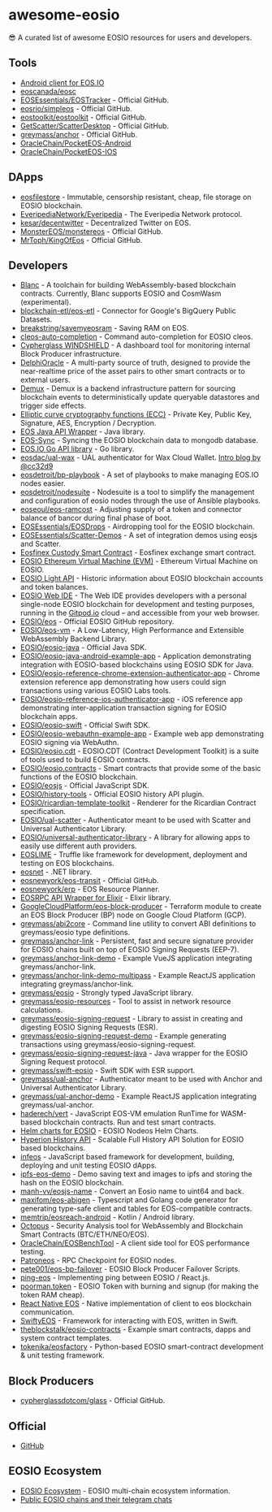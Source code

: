 # awesome-eosio

:sunglasses: A curated list of awesome EOSIO resources for users and developers.

## Tools

- [Android client for EOS.IO](https://github.com/playerone-id/EosCommander)
- [eoscanada/eosc](https://github.com/eoscanada/eosc)
- [EOSEssentials/EOSTracker](https://github.com/EOSEssentials/EOSTracker) - Official GitHub.
- [eosrio/simpleos](https://github.com/eosrio/simpleos) - Official GitHub.
- [eostoolkit/eostoolkit](https://github.com/eostoolkit/eostoolkit) - Official GitHub.
- [GetScatter/ScatterDesktop](https://github.com/GetScatter/ScatterDesktop) - Official GitHub.
- [greymass/anchor](https://github.com/greymass/anchor) - Official GitHub.
- [OracleChain/PocketEOS-Android](https://github.com/OracleChain/PocketEOS-Android)
- [OracleChain/PocketEOS-IOS](https://github.com/OracleChain/PocketEOS-IOS)

## DApps

- [eosfilestore](https://github.com/grigio/eosfilestore) - Immutable, censorship resistant, cheap, file storage on EOSIO blockchain.
- [EveripediaNetwork/Everipedia](https://github.com/EveripediaNetwork/Everipedia) - The Everipedia Network protocol.
- [kesar/decentwitter](https://github.com/kesar/decentwitter) - Decentralized Twitter on EOS.
- [MonsterEOS/monstereos](https://github.com/MonsterEOS/monstereos) - Official GitHub.
- [MrToph/KingOfEos](https://github.com/MrToph/KingOfEos) - Official GitHub.

## Developers

- [Blanc](https://github.com/haderech/blanc) - A toolchain for building WebAssembly-based blockchain contracts. Currently, Blanc supports EOSIO and CosmWasm (experimental).
- [blockchain-etl/eos-etl](https://github.com/blockchain-etl/eos-etl) - Connector for Google's BigQuery Public Datasets.
- [breakstring/savemyeosram](https://github.com/breakstring/savemyeosram) - Saving RAM on EOS.
- [cleos-auto-completion](https://github.com/hexlant/cleos-auto-completion) - Command auto-completion for EOSIO cleos.
- [Cypherglass WINDSHIELD](https://github.com/cypherglassdotcom/windshield) - A dashboard tool for monitoring internal Block Producer infrastructure.
- [DelphiOracle](https://github.com/eostitan/delphioracle) - A multi-party source of truth, designed to provide the near-realtime price of the asset pairs to other smart contracts or to external users.
- [Demux](https://github.com/EOSIO/demux-js) - Demux is a backend infrastructure pattern for sourcing blockchain events to deterministically update queryable datastores and trigger side effects.
- [Elliptic curve cryptography functions (ECC)](https://github.com/EOSIO/eosjs-ecc) - Private Key, Public Key, Signature, AES, Encryption / Decryption.
- [EOS Java API Wrapper](https://github.com/EOSEssentials/eos-java-rpc-wrapper) - Java library.
- [EOS-Sync](https://github.com/EOSpace/eos-sync) - Syncing the EOSIO blockchain data to mongodb database.
- [EOS.IO Go API library](https://github.com/eoscanada/eos-go) - Go library.
- [eosdac/ual-wax](https://github.com/eosdac/ual-wax) - UAL authenticator for Wax Cloud Wallet. [Intro blog by @cc32d9](https://cc32d9.medium.com/history-and-notifications-in-eosio-blockchain-8255194af93)
- [eosdetroit/bp-playbook](https://github.com/eosdetroit/bp-playbook) - A set of playbooks to make managing EOS.IO nodes easier.
- [eosdetroit/nodesuite](https://github.com/eosdetroit/nodesuite) - Nodesuite is a tool to simplify the management and configuration of eosio nodes through the use of Ansible playbooks.
- [eoseoul/eos-ramcost](https://github.com/eoseoul/eos-ramcost) - Adjusting supply of a token and connector balance of bancor during final phase of boot.
- [EOSEssentials/EOSDrops](https://github.com/EOSEssentials/EOSDrops) - Airdropping tool for the EOSIO blockchain.
- [EOSEssentials/Scatter-Demos](https://github.com/EOSEssentials/Scatter-Demos) - A set of integration demos using eosjs and Scatter.
- [Eosfinex Custody Smart Contract](https://github.com/bitfinexcom/eosfinex-custody-contract) - Eosfinex exchange smart contract.
- [EOSIO Ethereum Virtual Machine (EVM)](https://github.com/jafri/eosio.evm) - Ethereum Virtual Machine on EOSIO.
- [EOSIO Light API](https://github.com/cc32d9/eosio_light_api) - Historic information about EOSIO blockchain accounts and token balances.
- [EOSIO Web IDE](https://github.com/EOSIO/eosio-web-ide) - The Web IDE provides developers with a personal single-node EOSIO blockchain for development and testing purposes, running in the [Gitpod.io](https://www.gitpod.io/) cloud – and accessible from your web browser.
- [EOSIO/eos](https://github.com/EOSIO/eos) - Official EOSIO GitHub repository.
- [EOSIO/eos-vm](https://github.com/EOSIO/eos-vm) - A Low-Latency, High Performance and Extensible WebAssembly Backend Library.
- [EOSIO/eosio-java](https://github.com/EOSIO/eosio-java) - Official Java SDK.
- [EOSIO/eosio-java-android-example-app](https://github.com/EOSIO/eosio-java-android-example-app) - Application demonstrating integration with EOSIO-based blockchains using EOSIO SDK for Java.
- [EOSIO/eosio-reference-chrome-extension-authenticator-app](https://github.com/EOSIO/eosio-reference-chrome-extension-authenticator-app) - Chrome extension reference app demonstrating how users could sign transactions using various EOSIO Labs tools.
- [EOSIO/eosio-reference-ios-authenticator-app](https://github.com/EOSIO/eosio-reference-ios-authenticator-app) - iOS reference app demonstrating inter-application transaction signing for EOSIO blockchain apps.
- [EOSIO/eosio-swift](https://github.com/EOSIO/eosio-swift) - Official Swift SDK.
- [EOSIO/eosio-webauthn-example-app](https://github.com/EOSIO/eosio-webauthn-example-app) - Example web app demonstrating EOSIO signing via WebAuthn.
- [EOSIO/eosio.cdt](https://github.com/EOSIO/eosio.cdt) - EOSIO.CDT (Contract Development Toolkit) is a suite of tools used to build EOSIO contracts.
- [EOSIO/eosio.contracts](https://github.com/EOSIO/eosio.contracts) - Smart contracts that provide some of the basic functions of the EOSIO blockchain.
- [EOSIO/eosjs](https://github.com/EOSIO/eosjs) - Official JavaScript SDK.
- [EOSIO/history-tools](https://github.com/EOSIO/history-tools) - Official EOSIO history API plugin.
- [EOSIO/ricardian-template-toolkit](https://github.com/EOSIO/ricardian-template-toolkit) - Renderer for the Ricardian Contract specification.
- [EOSIO/ual-scatter](https://github.com/EOSIO/ual-scatter) - Authenticator meant to be used with Scatter and Universal Authenticator Library.
- [EOSIO/universal-authenticator-library](https://github.com/EOSIO/universal-authenticator-library) - A library for allowing apps to easily use different auth providers.
- [EOSLIME](https://github.com/LimeChain/eoslime) - Truffle like framework for development, deployment and testing on EOS blockchains.
- [eosnet](https://github.com/SNIKO/eosnet) - .NET library.
- [eosnewyork/eos-transit](https://github.com/eosnewyork/eos-transit) - Official GitHub.
- [eosnewyork/erp](https://github.com/eosnewyork/erp) - EOS Resource Planner.
- [EOSRPC API Wrapper for Elixir](https://github.com/cambiatus/eosrpc-elixir-wrapper) - Elixir library.
- [GoogleCloudPlatform/eos-block-producer](https://github.com/GoogleCloudPlatform/eos-block-producer) - Terraform module to create an EOS Block Producer (BP) node on Google Cloud Platform (GCP).
- [greymass/abi2core](https://github.com/greymass/abi2core) - Command line utility to convert ABI definitions to greymass/eosio type definitions.
- [greymass/anchor-link](https://github.com/greymass/anchor-link) - Persistent, fast and secure signature provider for EOSIO chains built on top of EOSIO Signing Requests (EEP-7).
- [greymass/anchor-link-demo](https://github.com/greymass/anchor-link-demo) - Example VueJS application integrating greymass/anchor-link.
- [greymass/anchor-link-demo-multipass](https://github.com/greymass/anchor-link-demo-multipass) - Example ReactJS application integrating greymass/anchor-link.
- [greymass/eosio](https://github.com/greymass/eosio-core) - Strongly typed JavaScript library.
- [greymass/eosio-resources](https://github.com/greymass/eosio-resources) - Tool to assist in network resource calculations.
- [greymass/eosio-signing-request](https://github.com/greymass/eosio-signing-request) - Library to assist in creating and digesting EOSIO Signing Requests (ESR).
- [greymass/eosio-signing-request-demo](https://github.com/greymass/eosio-signing-request-demo) - Example generating transactions using greymass/eosio-signing-request.
- [greymass/eosio-signing-request-java](https://github.com/greymass/eosio-signing-request-java) - Java wrapper for the EOSIO Signing Request protocol.
- [greymass/swift-eosio](https://github.com/greymass/swift-eosio) - Swift SDK with ESR support.
- [greymass/ual-anchor](https://github.com/greymass/ual-anchor) - Authenticator meant to be used with Anchor and Universal Authenticator Library.
- [greymass/ual-anchor-demo](https://github.com/greymass/ual-anchor-demo) - Example ReactJS application integrating greymass/ual-anchor.
- [haderech/vert](https://github.com/haderech/vert) - JavaScript EOS-VM emulation RunTime for WASM-based blockchain contracts. Run and test smart contracts.
- [Helm charts for EOSIO](https://github.com/EOSIO/eosio.helm) - EOSIO Nodeos Helm Charts.
- [Hyperion History API](https://github.com/eosrio/Hyperion-History-API) - Scalable Full History API Solution for EOSIO based blockchains.
- [infeos](https://github.com/infiniteXLabs/infeos) - JavaScript based framework for development, building, deploying and unit testing EOSIO dApps.
- [ipfs-eos-demo](https://github.com/wpuricz/ipfs-eos-demo) - Demo saving text and images to ipfs and storing the hash on the EOSIO blockchain.
- [manh-vv/eosjs-name](https://github.com/manh-vv/eosjs-name) - Convert an Eosio name to uint64 and back.
- [maxifom/eos-abigen](https://github.com/maxifom/eos-abigen) - Typescript and Golang code generator for generating type-safe client and tables for EOS-compatible contracts.
- [memtrip/eosreach-android](https://github.com/memtrip/eosreach-android) - Kotlin / Android library.
- [Octopus](https://github.com/pventuzelo/octopus) - Security Analysis tool for WebAssembly and Blockchain Smart Contracts (BTC/ETH/NEO/EOS).
- [OracleChain/EOSBenchTool](https://github.com/OracleChain/EOSBenchTool) - A client side tool for EOS performance testing.
- [Patroneos](https://github.com/EOSIO/patroneos) - RPC Checkpoint for EOSIO nodes.
- [pete001/eos-bp-failover](https://github.com/pete001/eos-bp-failover) - EOSIO Block Producer Failover Scripts.
- [ping-eos](https://github.com/eosasia/ping-eos) - Implementing ping between EOSIO / React.js.
- [poorman.token](https://github.com/generEOS/poorman.token) - EOSIO Token with burning and signup (for making the token RAM cheap).
- [React Native EOS](https://github.com/EvaCoop/react-native-eos) - Native implementation of client to eos blockchain communication.
- [SwiftyEOS](https://github.com/ProChain/SwiftyEOS) - Framework for interacting with EOS, written in Swift.
- [theblockstalk/eosio-contracts](https://github.com/theblockstalk/eosio-contracts) - Example smart contracts, dapps and system contract templates.
- [tokenika/eosfactory](https://github.com/tokenika/eosfactory) - Python-based EOSIO smart-contract development & unit testing framework.

## Block Producers

- [cypherglassdotcom/glass](https://github.com/cypherglassdotcom/glass) - Official GitHub.

## Official

- [GitHub](https://github.com/AntelopeIO/spring)

## EOSIO Ecosystem

- [EOSIO Ecosystem](https://github.com/eosio-ecosystem/eosio-ecosystem-resources) - EOSIO multi-chain ecosystem information.
- [Public EOSIO chains and their telegram chats](https://github.com/eosio-ecosystem/chains)
